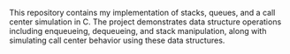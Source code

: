 This repository contains my implementation of stacks, queues, and a call center simulation in C. 
The project demonstrates data structure operations including enqueueing, dequeueing, and stack manipulation, along with simulating call center behavior using these data structures.
